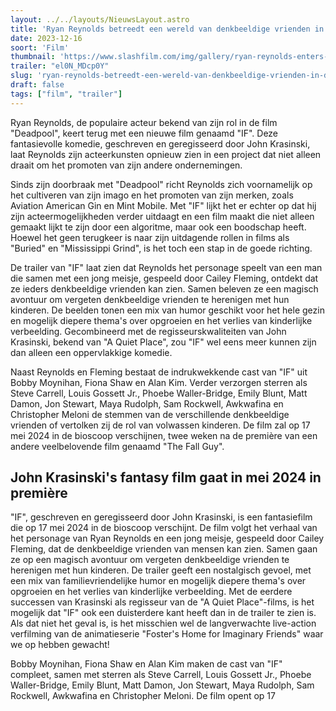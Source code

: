 ```yaml
---
layout: ../../layouts/NieuwsLayout.astro
title: 'Ryan Reynolds betreedt een wereld van denkbeeldige vrienden in de IF-trailer'
date: 2023-12-16
soort: 'Film'
thumbnail: 'https://www.slashfilm.com/img/gallery/ryan-reynolds-enters-a-world-of-imaginary-friends-in-the-if-trailer/john-krasinskis-fantasy-film-heads-to-theaters-in-may-2024-1702566036.jpg'
trailer: "el0N_MDcp0Y"
slug: 'ryan-reynolds-betreedt-een-wereld-van-denkbeeldige-vrienden-in-de-if-trailer'
draft: false
tags: ["film", "trailer"]
---
```



Ryan Reynolds, de populaire acteur bekend van zijn rol in de film "Deadpool", keert terug met een nieuwe film genaamd "IF". Deze fantasievolle komedie, geschreven en geregisseerd door John Krasinski, laat Reynolds zijn acteerkunsten opnieuw zien in een project dat niet alleen draait om het promoten van zijn andere ondernemingen.

Sinds zijn doorbraak met "Deadpool" richt Reynolds zich voornamelijk op het cultiveren van zijn imago en het promoten van zijn merken, zoals Aviation American Gin en Mint Mobile. Met "IF" lijkt het er echter op dat hij zijn acteermogelijkheden verder uitdaagt en een film maakt die niet alleen gemaakt lijkt te zijn door een algoritme, maar ook een boodschap heeft. Hoewel het geen terugkeer is naar zijn uitdagende rollen in films als "Buried" en "Mississippi Grind", is het toch een stap in de goede richting.

De trailer van "IF" laat zien dat Reynolds het personage speelt van een man die samen met een jong meisje, gespeeld door Cailey Fleming, ontdekt dat ze ieders denkbeeldige vrienden kan zien. Samen beleven ze een magisch avontuur om vergeten denkbeeldige vrienden te herenigen met hun kinderen. De beelden tonen een mix van humor geschikt voor het hele gezin en mogelijk diepere thema's over opgroeien en het verlies van kinderlijke verbeelding. Gecombineerd met de regisseurskwaliteiten van John Krasinski, bekend van "A Quiet Place", zou "IF" wel eens meer kunnen zijn dan alleen een oppervlakkige komedie.

Naast Reynolds en Fleming bestaat de indrukwekkende cast van "IF" uit Bobby Moynihan, Fiona Shaw en Alan Kim. Verder verzorgen sterren als Steve Carrell, Louis Gossett Jr., Phoebe Waller-Bridge, Emily Blunt, Matt Damon, Jon Stewart, Maya Rudolph, Sam Rockwell, Awkwafina en Christopher Meloni de stemmen van de verschillende denkbeeldige vrienden of vertolken zij de rol van volwassen kinderen. De film zal op 17 mei 2024 in de bioscoop verschijnen, twee weken na de première van een andere veelbelovende film genaamd "The Fall Guy".

## John Krasinski's fantasy film gaat in mei 2024 in première


"IF", geschreven en geregisseerd door John Krasinski, is een fantasiefilm die op 17 mei 2024 in de bioscoop verschijnt. De film volgt het verhaal van het personage van Ryan Reynolds en een jong meisje, gespeeld door Cailey Fleming, dat de denkbeeldige vrienden van mensen kan zien. Samen gaan ze op een magisch avontuur om vergeten denkbeeldige vrienden te herenigen met hun kinderen. De trailer geeft een nostalgisch gevoel, met een mix van familievriendelijke humor en mogelijk diepere thema's over opgroeien en het verlies van kinderlijke verbeelding. Met de eerdere successen van Krasinski als regisseur van de "A Quiet Place"-films, is het mogelijk dat "IF" ook een duisterdere kant heeft dan in de trailer te zien is. Als dat niet het geval is, is het misschien wel de langverwachte live-action verfilming van de animatieserie "Foster's Home for Imaginary Friends" waar we op hebben gewacht!

Bobby Moynihan, Fiona Shaw en Alan Kim maken de cast van "IF" compleet, samen met sterren als Steve Carrell, Louis Gossett Jr., Phoebe Waller-Bridge, Emily Blunt, Matt Damon, Jon Stewart, Maya Rudolph, Sam Rockwell, Awkwafina en Christopher Meloni. De film opent op 17
